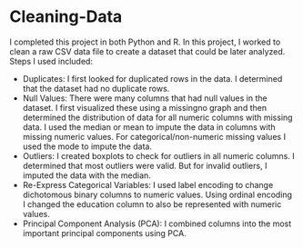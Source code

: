 # Cleaning-Data
I completed this project in both Python and R. 
In this project, I worked to clean a raw CSV data file to create a dataset that could be later analyzed. Steps I used included: 
-	Duplicates: I first looked for duplicated rows in the data. I determined that the dataset had no duplicate rows. 
-	Null Values: There were many columns that had null values in the dataset. I first visualized these using a missingno graph and then determined the distribution of data for all numeric columns with missing data. I used the median or mean to impute the data in columns with missing numeric values. For categorical/non-numeric missing values I used the mode to impute the data. 
-	Outliers: I created boxplots to check for outliers in all numeric columns. I determined that most outliers were valid. But for invalid outliers, I imputed the data with the median. 
-	Re-Express Categorical Variables: I used label encoding to change dichotomous binary columns to numeric values. Using ordinal encoding I changed the education column to also be represented with numeric values.
- Principal Component Analysis (PCA): I combined columns into the most important principal components using PCA. 
